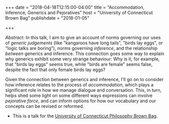+++
date = "2018-04-18T12:15:00-04:00"
title = "Accommodation, Inference, Generics and Pejoratives"
host = "University of Connecticut Brown Bag"
publishdate = "2018-01-05"

+++

*Abstract*:  In this talk, I aim to give an account of norms governing our uses of *generic judgements* (like "kangaroos have long tails", "birds lay eggs", or "logic talks are boring"), norms governing *inference*, and the relationship *between* generics and inference. This connection goes some way to explain why generics exhibit some very strange behaviour: Why is it, for example, that "birds lay eggs" seems true, while "birds are female" seems false, despite the fact that only female birds lay eggs? 

Given the connection between generics and inference, I'll go on to consider how inference relates to the process of *accommodation*, which plays a significant role in how we manage dialogue and conversation. This, in turn, helps shed some light on some different ways expressions can involve *pejorative force*, and can inform options for how our vocabulary and our concepts can be revised or reformed. 



* This is a talk for the [University of Connecticut Philosophy Brown Bag](http://events.uconn.edu/event/60881/2018-04-18).